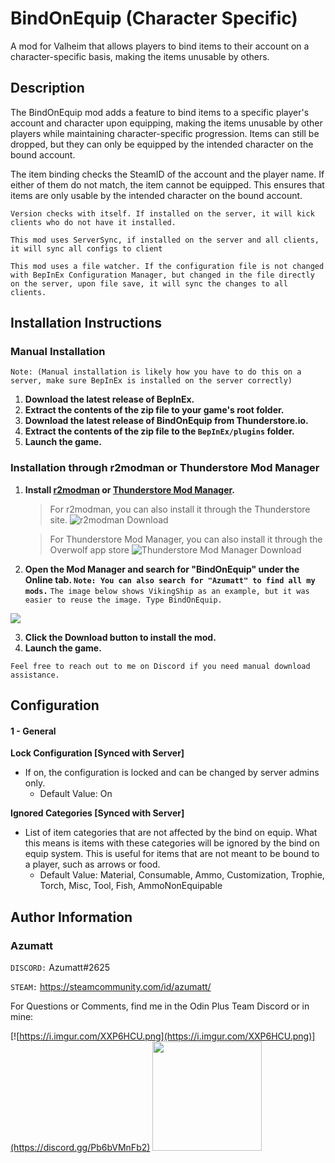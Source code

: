 # BindOnEquip (Character Specific)

A mod for Valheim that allows players to bind items to their account on a character-specific basis, making the items
unusable by others.

## Description

The BindOnEquip mod adds a feature to bind items to a specific player's account and character upon equipping, making the
items unusable by other players while maintaining character-specific progression. Items can still be dropped, but they
can only be equipped by the intended character on the bound account.

The item binding checks the SteamID of the account and the player name. If either of them do not match, the item cannot
be equipped. This ensures that items are only usable by the intended character on the bound account.

`Version checks with itself. If installed on the server, it will kick clients who do not have it installed.`

`This mod uses ServerSync, if installed on the server and all clients, it will sync all configs to client`

`This mod uses a file watcher. If the configuration file is not changed with BepInEx Configuration Manager, but changed in the file directly on the server, upon file save, it will sync the changes to all clients.`


## Installation Instructions


### Manual Installation

`Note: (Manual installation is likely how you have to do this on a server, make sure BepInEx is installed on the server correctly)`

1. **Download the latest release of BepInEx.**
2. **Extract the contents of the zip file to your game's root folder.**
3. **Download the latest release of BindOnEquip from Thunderstore.io.**
4. **Extract the contents of the zip file to the `BepInEx/plugins` folder.**
5. **Launch the game.**

### Installation through r2modman or Thunderstore Mod Manager

1. **Install [r2modman](https://valheim.thunderstore.io/package/ebkr/r2modman/) or [Thunderstore Mod Manager](https://www.overwolf.com/app/Thunderstore-Thunderstore_Mod_Manager).**

   > For r2modman, you can also install it through the Thunderstore site.
   ![](https://i.imgur.com/s4X4rEs.png "r2modman Download")

   > For Thunderstore Mod Manager, you can also install it through the Overwolf app store
   ![](https://i.imgur.com/HQLZFp4.png "Thunderstore Mod Manager Download")
2. **Open the Mod Manager and search for "BindOnEquip" under the Online tab. `Note: You can also search for "Azumatt" to find all my mods.`**
   `The image below shows VikingShip as an example, but it was easier to reuse the image. Type BindOnEquip.`

![](https://i.imgur.com/5CR5XKu.png)

3. **Click the Download button to install the mod.**
4. **Launch the game.**


`Feel free to reach out to me on Discord if you need manual download assistance.`

## Configuration

#### 1 - General

**Lock Configuration [Synced with Server]**

* If on, the configuration is locked and can be changed by server admins only.
    * Default Value: On

**Ignored Categories [Synced with Server]**

* List of item categories that are not affected by the bind on equip. What this means is items with these categories
  will be ignored by the bind on equip system. This is useful for items that are not meant to be bound to a player, such
  as arrows or food.
    * Default Value: Material, Consumable, Ammo, Customization, Trophie, Torch, Misc, Tool, Fish, AmmoNonEquipable

## Author Information

### Azumatt

`DISCORD:` Azumatt#2625

`STEAM:` https://steamcommunity.com/id/azumatt/

For Questions or Comments, find me in the Odin Plus Team Discord or in mine:

[![https://i.imgur.com/XXP6HCU.png](https://i.imgur.com/XXP6HCU.png)](https://discord.gg/Pb6bVMnFb2)
<a href="https://discord.gg/pdHgy6Bsng"><img src="https://i.imgur.com/Xlcbmm9.png" href="https://discord.gg/pdHgy6Bsng" width="175" height="175"></a>
